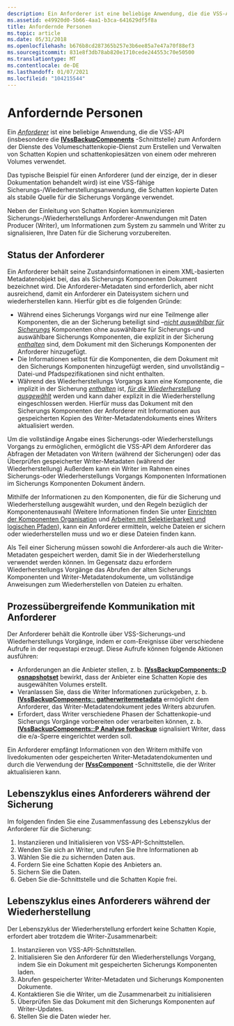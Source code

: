```yaml
---
description: Ein Anforderer ist eine beliebige Anwendung, die die VSS-API (insbesondere die IVssBackupComponents-Schnittstelle) zum Anfordern der Dienste des Volumeschattenkopie-Dienst zum Erstellen und Verwalten von Schatten Kopien und schattenkopiesätzen von einem oder mehreren Volumes verwendet.
ms.assetid: e49920d0-5b66-4aa1-b3ca-641629df5f8a
title: Anfordernde Personen
ms.topic: article
ms.date: 05/31/2018
ms.openlocfilehash: b676b8cd287365b257e3b6ee85a7e47a70f88ef3
ms.sourcegitcommit: 831e8f3db78ab820e1710cede244553c70e50500
ms.translationtype: MT
ms.contentlocale: de-DE
ms.lasthandoff: 01/07/2021
ms.locfileid: "104215544"
---
```

# <a name="requesters"></a>Anfordernde Personen

Ein [*Anforderer*](vssgloss-r.md) ist eine beliebige Anwendung, die die VSS-API (insbesondere die [**IVssBackupComponents**](/windows/desktop/api/VsBackup/nl-vsbackup-ivssbackupcomponents) -Schnittstelle) zum Anfordern der Dienste des Volumeschattenkopie-Dienst zum Erstellen und Verwalten von Schatten Kopien und schattenkopiesätzen von einem oder mehreren Volumes verwendet.

Das typische Beispiel für einen Anforderer (und der einzige, der in dieser Dokumentation behandelt wird) ist eine VSS-fähige Sicherungs-/Wiederherstellungsanwendung, die Schatten kopierte Daten als stabile Quelle für die Sicherungs Vorgänge verwendet.

Neben der Einleitung von Schatten Kopien kommunizieren Sicherungs-/Wiederherstellungs Anforderer-Anwendungen mit Daten Producer (Writer), um Informationen zum System zu sammeln und Writer zu signalisieren, Ihre Daten für die Sicherung vorzubereiten.

## <a name="requester-state"></a>Status der Anforderer

Ein Anforderer behält seine Zustandsinformationen in einem XML-basierten Metadatenobjekt bei, das als Sicherungs Komponenten Dokument bezeichnet wird. Die Anforderer-Metadaten sind erforderlich, aber nicht ausreichend, damit ein Anforderer ein Dateisystem sichern und wiederherstellen kann. Hierfür gibt es die folgenden Gründe:

-   Während eines Sicherungs Vorgangs wird nur eine Teilmenge aller Komponenten, die an der Sicherung beteiligt sind –[*nicht auswählbar für Sicherungs*](vssgloss-s.md) Komponenten ohne auswählbare für Sicherungs-und auswählbare Sicherungs Komponenten, die explizit in der Sicherung [*enthalten*](vssgloss-e.md) sind, dem Dokument mit den Sicherungs Komponenten der Anforderer hinzugefügt.
-   Die Informationen selbst für die Komponenten, die dem Dokument mit den Sicherungs Komponenten hinzugefügt werden, sind unvollständig – Datei-und Pfadspezifikationen sind nicht enthalten.
-   Während des Wiederherstellungs Vorgangs kann eine Komponente, die implizit in der Sicherung [*enthalten*](vssgloss-i.md) ist, [*für die Wiederherstellung ausgewählt*](vssgloss-s.md) werden und kann daher explizit in die Wiederherstellung eingeschlossen werden. Hierfür muss das Dokument mit den Sicherungs Komponenten der Anforderer mit Informationen aus gespeicherten Kopien des Writer-Metadatendokuments eines Writers aktualisiert werden.

Um die vollständige Angabe eines Sicherungs-oder Wiederherstellungs Vorgangs zu ermöglichen, ermöglicht die VSS-API dem Anforderer das Abfragen der Metadaten von Writern (während der Sicherungen) oder das Überprüfen gespeicherter Writer-Metadaten (während der Wiederherstellung) Außerdem kann ein Writer im Rahmen eines Sicherungs-oder Wiederherstellungs Vorgangs Komponenten Informationen im Sicherungs Komponenten Dokument ändern.

Mithilfe der Informationen zu den Komponenten, die für die Sicherung und Wiederherstellung ausgewählt wurden, und den Regeln bezüglich der Komponentenauswahl (Weitere Informationen finden Sie unter [Einrichten der Komponenten Organisation](definition-of-components-by-writers.md) und [Arbeiten mit Selektierbarkeit und logischen Pfaden](working-with-selectability-and-logical-paths.md)), kann ein Anforderer ermitteln, welche Dateien er sichern oder wiederherstellen muss und wo er diese Dateien finden kann.

Als Teil einer Sicherung müssen sowohl die Anforderer-als auch die Writer-Metadaten gespeichert werden, damit Sie in der Wiederherstellung verwendet werden können. Im Gegensatz dazu erfordern Wiederherstellungs Vorgänge das Abrufen der alten Sicherungs Komponenten und Writer-Metadatendokumente, um vollständige Anweisungen zum Wiederherstellen von Dateien zu erhalten.

## <a name="requester-interprocess-communication"></a>Prozessübergreifende Kommunikation mit Anforderer

Der Anforderer behält die Kontrolle über VSS-Sicherungs-und Wiederherstellungs Vorgänge, indem er com-Ereignisse über verschiedene Aufrufe in der requestapi erzeugt. Diese Aufrufe können folgende Aktionen ausführen:

-   Anforderungen an die Anbieter stellen, z. b. [**IVssBackupComponents::D osnapshotset**](/windows/desktop/api/VsBackup/nf-vsbackup-ivssbackupcomponents-dosnapshotset) bewirkt, dass der Anbieter eine Schatten Kopie des ausgewählten Volumes erstellt.
-   Veranlassen Sie, dass die Writer Informationen zurückgeben, z. b. [**IVssBackupComponents:: gatherwritermetadata**](/windows/desktop/api/VsBackup/nf-vsbackup-ivssbackupcomponents-gatherwritermetadata) ermöglicht dem Anforderer, das Writer-Metadatendokument jedes Writers abzurufen.
-   Erfordert, dass Writer verschiedene Phasen der Schattenkopie-und Sicherungs Vorgänge vorbereiten oder verarbeiten können, z. b. [**IVssBackupComponents::P Analyse forbackup**](/windows/desktop/api/VsBackup/nf-vsbackup-ivssbackupcomponents-prepareforbackup) signalisiert Writer, dass die e/a-Sperre eingerichtet werden soll.

Ein Anforderer empfängt Informationen von den Writern mithilfe von livedokumenten oder gespeicherten Writer-Metadatendokumenten und durch die Verwendung der [**IVssComponent**](/windows/desktop/api/VsWriter/nl-vswriter-ivsscomponent) -Schnittstelle, die der Writer aktualisieren kann.

## <a name="life-cycle-of-a-requester-during-backup"></a>Lebenszyklus eines Anforderers während der Sicherung

Im folgenden finden Sie eine Zusammenfassung des Lebenszyklus der Anforderer für die Sicherung:

1.  Instanziieren und Initialisieren von VSS-API-Schnittstellen.
2.  Wenden Sie sich an Writer, und rufen Sie Ihre Informationen ab
3.  Wählen Sie die zu sichernden Daten aus.
4.  Fordern Sie eine Schatten Kopie des Anbieters an.
5.  Sichern Sie die Daten.
6.  Geben Sie die-Schnittstelle und die Schatten Kopie frei.

## <a name="life-cycle-of-a-requester-during-restore"></a>Lebenszyklus eines Anforderers während der Wiederherstellung

Der Lebenszyklus der Wiederherstellung erfordert keine Schatten Kopie, erfordert aber trotzdem die Writer-Zusammenarbeit:

1.  Instanziieren von VSS-API-Schnittstellen.
2.  Initialisieren Sie den Anforderer für den Wiederherstellungs Vorgang, indem Sie ein Dokument mit gespeicherten Sicherungs Komponenten laden.
3.  Abrufen gespeicherter Writer-Metadaten und Sicherungs Komponenten Dokumente.
4.  Kontaktieren Sie die Writer, um die Zusammenarbeit zu initialisieren
5.  Überprüfen Sie das Dokument mit den Sicherungs Komponenten auf Writer-Updates.
6.  Stellen Sie die Daten wieder her.

 

 



